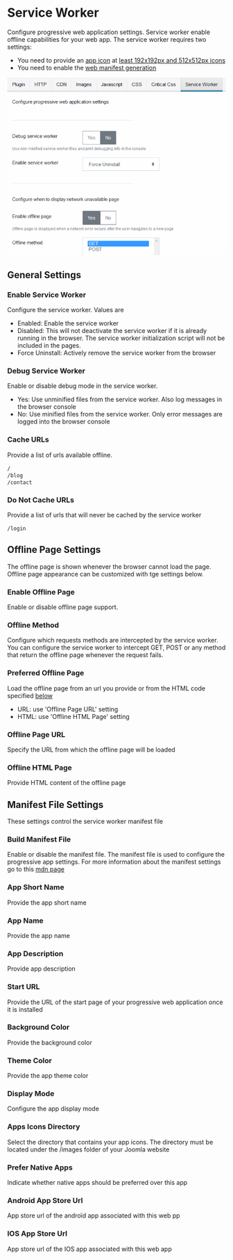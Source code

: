 # Service Worker

Configure progressive web application settings. Service worker enable offline capabilities for your web app. The service worker requires two settings:

- You need to provide an [app icon](#apps-icons-directory) at [least 192x192px and 512x512px icons](https://developers.google.com/web/fundamentals/app-install-banners/#criteria)
- You need to enable the [web manifest generation](#build-manifest-file)

![Service Worker settings](./img/service-worker-settings.PNG)

## General Settings

### Enable Service Worker

Configure the service worker. Values are

- Enabled: Enable the service worker
- Disabled: This will not deactivate the service worker if it is already running in the browser. The service worker initialization script will not be included in the pages.
- Force Uninstall: Actively remove the service worker from the browser

### Debug Service Worker

Enable or disable debug mode in the service worker.

- Yes: Use unminified files from the service worker. Also log messages in the browser console
- No: Use minified files from the service worker. Only error messages are logged into the browser console

### Cache URLs

Provide a list of urls available offline.

```text
/
/blog
/contact
```

### Do Not Cache URLs

Provide a list of urls that will never be cached by the service worker

```text
/login
```

## Offline Page Settings

The offline page is shown whenever the browser cannot load the page. Offline page appearance can be customized with tge settings below.
 
### Enable Offline Page

Enable or disable offline page support.

### Offline Method

Configure which requests methods are intercepted by the service worker. You can configure the service worker to intercept GET, POST or any method that return the offline page whenever the request fails.

### Preferred Offline Page

Load the offline page from an url you provide or from the HTML code specified [below](#offline-html-page)

- URL: use 'Offline Page URL' setting
- HTML: use 'Offline HTML Page' setting

### Offline Page URL

Specify the URL from which the offline page will be loaded

### Offline HTML Page

Provide HTML content of the offline page

## Manifest File Settings

These settings control the service worker manifest file

### Build Manifest File

Enable or disable the manifest file. The manifest file is used to configure the progressive app settings. For more information about the manifest settings go to this [mdn page](https://developer.mozilla.org/en-US/docs/Web/Manifest)

### App Short Name

Provide the app short name

### App Name

Provide the app name

### App Description

Provide app description

### Start URL

Provide the URL of the start page of your progressive web application once it is installed

### Background Color

Provide the background color

### Theme Color

Provide the app theme color

### Display Mode

Configure the app display mode

### Apps Icons Directory

Select the directory that contains your app icons. The directory must be located under the /images folder of your Joomla website

### Prefer Native Apps

Indicate whether native apps should be preferred over this app

### Android App Store Url

App store url of the androïd app associated with this web pp

### IOS App Store Url

App store url of the IOS app associated with this web app
